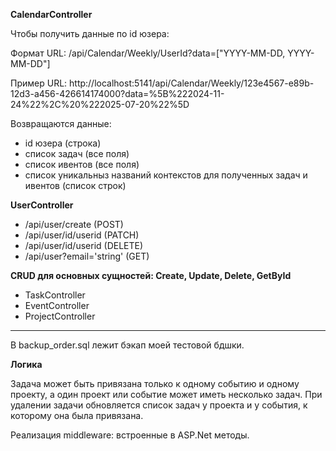 **CalendarController**

Чтобы получить данные по id юзера:

Формат URL: /api/Calendar/Weekly/UserId?data=["YYYY-MM-DD, YYYY-MM-DD"]

Пример URL: http://localhost:5141/api/Calendar/Weekly/123e4567-e89b-12d3-a456-426614174000?data=%5B%222024-11-24%22%2C%20%222025-07-20%22%5D

Возвращаются данные:
- id юзера (строка)
- список задач (все поля)
- список ивентов (все поля)
- список уникальныз названий контекстов для полученных задач и ивентов (список строк)

**UserController**
- /api/user/create (POST)
- /api/user/id/userid (PATCH) 
- /api/user/id/userid (DELETE) 
- /api/user?email='string' (GET) 

**CRUD для основных сущностей: Create, Update, Delete, GetById**
- TaskController
- EventController
- ProjectController

_________________________________
В backup_order.sql лежит бэкап моей тестовой бдшки.


**Логика**

Задача может быть привязана только к одному событию и одному проекту, а один проект или событие может иметь несколько задач. При удалении задачи обновляется список задач у проекта и у события, к которому она была привязана.

Реализация middleware: встроенные в ASP.Net методы.
